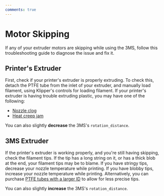 ```yaml
---
comments: true
---
```


# Motor Skipping

If any of your extruder motors are skipping while using the 3MS, follow this troubleshooting guide to diagnose the issue and fix it.

## Printer's Extruder

First, check if your printer's extruder is properly extruding. To check this, detach the PTFE tube from the inlet of your extruder, and manually load filament, using Klipper's controls for loading filament. If your printer's extruder is having trouble extruding plastic, you may have one of the following:

- [Nozzle clog](https://all3dp.com/2/3d-printer-nozzle-cleaning-the-easiest-way-to-do-it/)
- [Heat creep jam](https://all3dp.com/2/3d-printer-heat-creep/)

You can also slightly **decrease** the 3MS's `rotation_distance`.

## 3MS Extruder

If the printer's extruder is working properly, and you're still having skipping, check the filament tips. If the tip has a long string on it, or has a thick blob at the end, your filament tips may be to blame. If you have stringy tips, decrease your nozzle temperature while printing. If you have blobby tips, increase your nozzle temperature while printing. Alternatively, you can purchase [PTFE tubes with a larger ID](https://a.co/d/7o45tW5) to allow for less precise tips.

You can also slightly **increase** the 3MS's `rotation_distance`.
